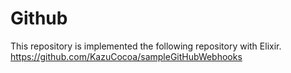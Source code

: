 Github
======

This repository is implemented the following repository with Elixir.
https://github.com/KazuCocoa/sampleGitHubWebhooks
